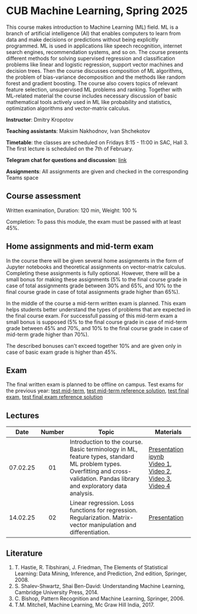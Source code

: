 # CUB Machine Learning, Spring 2025

This course makes introduction to Machine Learning (ML) field. ML is a branch of artificial intelligence (AI) that enables computers to learn from data and make decisions or predictions without being explicitly programmed. ML is used in applications like speech recognition, internet search engines, recommendation systems, and so on. The course presents different methods for solving supervised regression and classification problems like linear and logistic regression, support vector machines and decision trees. Then the course discusses composition of ML algorithms, the problem of bias-variance decomposition and the methods like random forest and gradient boosting. The course also covers topics of relevant feature selection, unsupervised ML problems and ranking. Together with ML-related material the course includes necessary discussion of basic mathematical tools actively used in ML like probability and statistics, optimization algorithms and vector-matrix calculus. 

**Instructor**: Dmitry Kropotov

**Teaching assistants**: Maksim Nakhodnov, Ivan Shchekotov

**Timetable**: the classes are scheduled on Fridays 8:15 - 11:00 in SAC, Hall 3. The first lecture is scheduled on the 7th of February.

**Telegram chat for questions and discussion**: [link](https://t.me/+izhIIZ9W5Fs1NDM6)

**Assignments**: All assignments are given and checked in the corresponding Teams space

## Course assessment

Written examination, Duration: 120 min, Weight: 100 %

Completion: To pass this module, the exam must be passed with at least 45%.

## Home assignments and mid-term exam

In the course there will be given several home assignments in the form of Jupyter notebooks and theoretical assignments on vector-matrix calculus. Completing these assignments is fully optional. However, there will be a small bonus for making these assignments (5% to the final course grade in case of total assignments grade between 30% and 65%, and 10% to the final course grade in case of total assignments grade higher than 65%). 

In the middle of the course a mid-term written exam is planned. This exam helps students better understand the types of problems that are expected in the final course exam. For successfull passing of this mid-term exam a small bonus is supposed (5% to the final course grade in case of mid-term grade between 45% and 70%, and 10% to the final course grade in case of mid-term grade higher than 70%).

The described bonuses can't exceed together 10% and are given only in case of basic exam grade is higher than 45%.

## Exam 

The final written exam is planned to be offline on campus. Test exams for the previous year: [test mid-term](Materials/midterm_exam_test.pdf), [test mid-term reference solution](Materials/midterm_exam_test_reference.pdf), [test final exam](Materials/exam_test.pdf), [test final exam reference solution](Materials/exam_test_reference.pdf)

## Lectures

| Date | Number | Topic | Materials |
| :---: | :---: | --- | --- |
| 07.02.25 | 01 | Introduction to the course. Basic terminology in ML, feature types, standard ML problem types. Overfitting and cross-validation. Pandas library and exploratory data analysis.	| [Presentation](Materials/01-intro.pptx)<br> [ipynb](https://colab.research.google.com/drive/1XBc5gGHwtK7gh-Ajft_1o2hB1tq9Pq5v?usp=sharing)<br> [Video 1](https://player.vimeo.com/video/908116908?h=3f3f70101a&amp;badge=0&amp;autopause=0&amp;player_id=0&amp;app_id=58479), [Video 2](https://player.vimeo.com/video/908117286?h=bc61876ce5&amp;badge=0&amp;autopause=0&amp;player_id=0&amp;app_id=58479), [Video 3](https://player.vimeo.com/video/908117581?h=0e1d114484&amp;badge=0&amp;autopause=0&amp;player_id=0&amp;app_id=58479), [Video 4](https://player.vimeo.com/video/908118001?h=2bb61615b3&amp;badge=0&amp;autopause=0&amp;player_id=0&amp;app_id=58479) |
| 14.02.25 | 02 | Linear regression. Loss functions for regression. Regularization. Matrix-vector manipulation and differentiation.	| [Presentation](Materials/02-linreg-diff.pptx) |


## Literature
1.	T. Hastie, R. Tibshirani, J. Friedman, The Elements of Statistical Learning: Data Mining, Inference, and Prediction, 2nd edition, Springer, 2008.
2.	S. Shalev-Shwartz, Shai Ben-David: Understanding Machine Learning, Cambridge University Press, 2014.
3.	C. Bishop, Pattern Recognition and Machine Learning, Springer, 2006.
4.	T.M. Mitchell, Machine Learning, Mc Graw Hill India, 2017.
